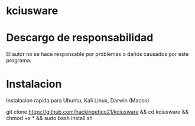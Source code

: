 # kciusware
# Descargo de responsabilidad
El autor no se hace responsable por problemas o daños causados por este programa.
# Instalacion
Instalacion rapida para Ubuntu, Kali Linux, Darwin (Macos)

git clone https://github.com/hackingetico21/kciusware && cd kciusware && chmod +x * && sudo bash install.sh
